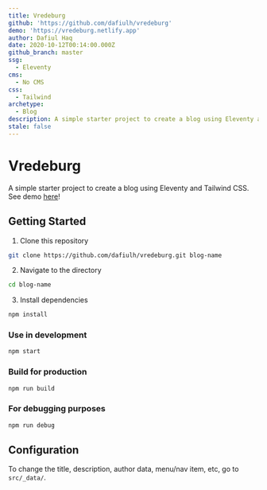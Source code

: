 ```yaml
---
title: Vredeburg
github: 'https://github.com/dafiulh/vredeburg'
demo: 'https://vredeburg.netlify.app'
author: Dafiul Haq
date: 2020-10-12T00:14:00.000Z
github_branch: master
ssg:
  - Eleventy
cms:
  - No CMS
css:
  - Tailwind
archetype:
  - Blog
description: A simple starter project to create a blog using Eleventy and Tailwind CSS
stale: false
---
```


# Vredeburg

A simple starter project to create a blog using Eleventy and Tailwind CSS. See demo [here](https://vredeburg.netlify.app)!

## Getting Started
1. Clone this repository
```bash
git clone https://github.com/dafiulh/vredeburg.git blog-name
```
2. Navigate to the directory
```bash
cd blog-name
```
3. Install dependencies
```bash
npm install
```

### Use in development
```bash
npm start
```

### Build for production
```bash
npm run build
```

### For debugging purposes
```bash
npm run debug
```

## Configuration
To change the title, description, author data, menu/nav item, etc, go to `src/_data/`.
